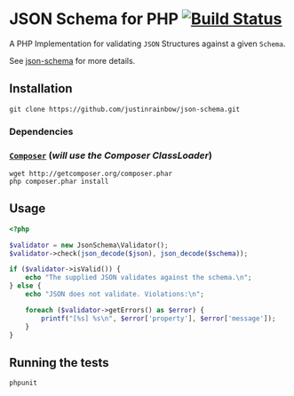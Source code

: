 # JSON Schema for PHP [![Build Status](https://secure.travis-ci.org/justinrainbow/json-schema.png)](http://travis-ci.org/justinrainbow/json-schema)

A PHP Implementation for validating `JSON` Structures against a given `Schema`.

See [json-schema](http://json-schema.org/) for more details.

## Installation

```console
git clone https://github.com/justinrainbow/json-schema.git
```

### Dependencies

### [`Composer`](https://github.com/composer/composer) (*will use the Composer ClassLoader*)

```console
wget http://getcomposer.org/composer.phar
php composer.phar install
```

## Usage

```php
<?php

$validator = new JsonSchema\Validator();
$validator->check(json_decode($json), json_decode($schema));

if ($validator->isValid()) {
    echo "The supplied JSON validates against the schema.\n";
} else {
    echo "JSON does not validate. Violations:\n";

    foreach ($validator->getErrors() as $error) {
        printf("[%s] %s\n", $error['property'], $error['message']);
    }
}
```

## Running the tests

```console
phpunit
```
